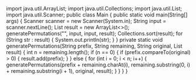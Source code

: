 import java.util.ArrayList;
import java.util.Collections;
import java.util.List;
import java.util.Scanner;
public class Main {
    public static void main(String[] args) {
        Scanner scanner = new Scanner(System.in);
        String input = scanner.nextLine();
        List<String> result = new ArrayList<>();
        generatePermutations("", input, input, result);
        Collections.sort(result);
        for (String str : result) {
            System.out.println(str);
        }
    }
    private static void generatePermutations(String prefix, String remaining, String original, List<String> result) {
        int n = remaining.length();
        if (n == 0) {
            if (prefix.compareTo(original) > 0) {
                result.add(prefix);
            }
        } else {
            for (int i = 0; i < n; i++) {
                generatePermutations(prefix + remaining.charAt(i), 
                                     remaining.substring(0, i) + remaining.substring(i + 1), 
                                     original, 
                                     result);
            }
        }
    }
}
